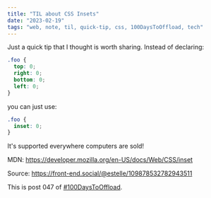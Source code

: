 ```yaml
---
title: "TIL about CSS Insets"
date: "2023-02-19"
tags: "web, note, til, quick-tip, css, 100DaysToOffload, tech"
---
```


Just a quick tip that I thought is worth sharing. Instead of declaring:

```css
.foo { 
  top: 0;
  right: 0;
  bottom: 0;
  left: 0;
}
```

you can just use:

```css
.foo {
  inset: 0;
}
```

It's supported everywhere computers are sold!

MDN: https://developer.mozilla.org/en-US/docs/Web/CSS/inset

Source: https://front-end.social/@estelle/109878532782943511

This is post 047 of [#100DaysToOffload](https://100daystooffload.com/).
